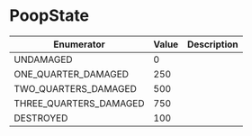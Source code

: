 # PoopState

| Enumerator               | Value | Description |
| ------------------------ | ----- | ----------- |
| UNDAMAGED                | 0     |             |
| ONE\_QUARTER\_DAMAGED    | 250   |             |
| TWO\_QUARTERS\_DAMAGED   | 500   |             |
| THREE\_QUARTERS\_DAMAGED | 750   |             |
| DESTROYED                | 100   |             |

